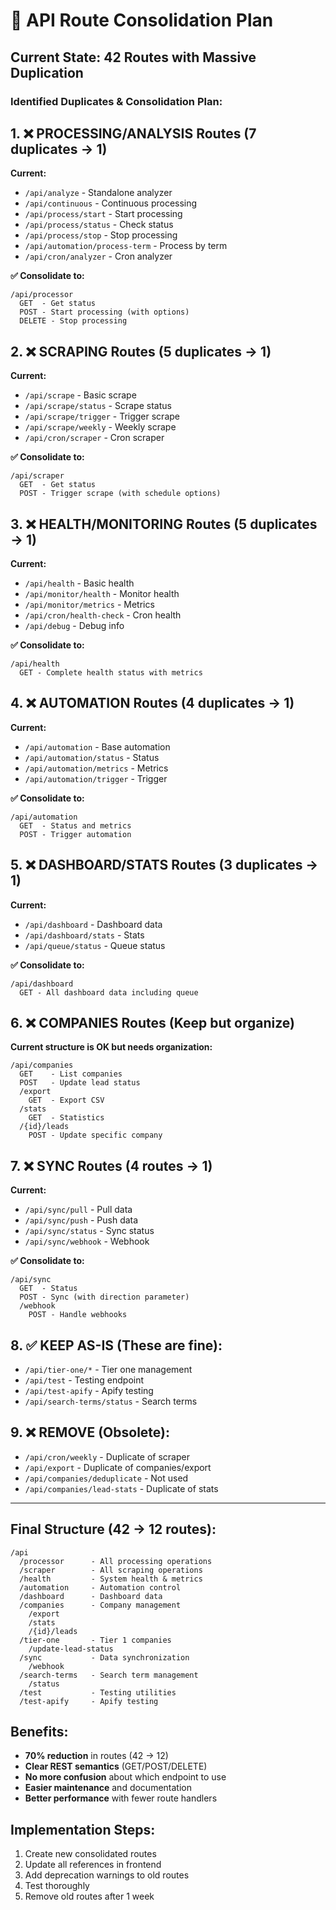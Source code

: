 # 🔧 API Route Consolidation Plan

## Current State: 42 Routes with Massive Duplication

### Identified Duplicates & Consolidation Plan:

## 1. ❌ PROCESSING/ANALYSIS Routes (7 duplicates → 1)
**Current:**
- `/api/analyze` - Standalone analyzer
- `/api/continuous` - Continuous processing
- `/api/process/start` - Start processing
- `/api/process/status` - Check status
- `/api/process/stop` - Stop processing
- `/api/automation/process-term` - Process by term
- `/api/cron/analyzer` - Cron analyzer

**✅ Consolidate to:**
```
/api/processor
  GET  - Get status
  POST - Start processing (with options)
  DELETE - Stop processing
```

## 2. ❌ SCRAPING Routes (5 duplicates → 1)
**Current:**
- `/api/scrape` - Basic scrape
- `/api/scrape/status` - Scrape status
- `/api/scrape/trigger` - Trigger scrape
- `/api/scrape/weekly` - Weekly scrape
- `/api/cron/scraper` - Cron scraper

**✅ Consolidate to:**
```
/api/scraper
  GET  - Get status
  POST - Trigger scrape (with schedule options)
```

## 3. ❌ HEALTH/MONITORING Routes (5 duplicates → 1)
**Current:**
- `/api/health` - Basic health
- `/api/monitor/health` - Monitor health
- `/api/monitor/metrics` - Metrics
- `/api/cron/health-check` - Cron health
- `/api/debug` - Debug info

**✅ Consolidate to:**
```
/api/health
  GET - Complete health status with metrics
```

## 4. ❌ AUTOMATION Routes (4 duplicates → 1)
**Current:**
- `/api/automation` - Base automation
- `/api/automation/status` - Status
- `/api/automation/metrics` - Metrics
- `/api/automation/trigger` - Trigger

**✅ Consolidate to:**
```
/api/automation
  GET  - Status and metrics
  POST - Trigger automation
```

## 5. ❌ DASHBOARD/STATS Routes (3 duplicates → 1)
**Current:**
- `/api/dashboard` - Dashboard data
- `/api/dashboard/stats` - Stats
- `/api/queue/status` - Queue status

**✅ Consolidate to:**
```
/api/dashboard
  GET - All dashboard data including queue
```

## 6. ❌ COMPANIES Routes (Keep but organize)
**Current structure is OK but needs organization:**
```
/api/companies
  GET    - List companies
  POST   - Update lead status
  /export
    GET  - Export CSV
  /stats
    GET  - Statistics
  /{id}/leads
    POST - Update specific company
```

## 7. ❌ SYNC Routes (4 routes → 1)
**Current:**
- `/api/sync/pull` - Pull data
- `/api/sync/push` - Push data
- `/api/sync/status` - Sync status
- `/api/sync/webhook` - Webhook

**✅ Consolidate to:**
```
/api/sync
  GET  - Status
  POST - Sync (with direction parameter)
  /webhook
    POST - Handle webhooks
```

## 8. ✅ KEEP AS-IS (These are fine):
- `/api/tier-one/*` - Tier one management
- `/api/test` - Testing endpoint
- `/api/test-apify` - Apify testing
- `/api/search-terms/status` - Search terms

## 9. ❌ REMOVE (Obsolete):
- `/api/cron/weekly` - Duplicate of scraper
- `/api/export` - Duplicate of companies/export
- `/api/companies/deduplicate` - Not used
- `/api/companies/lead-stats` - Duplicate of stats

---

## Final Structure (42 → 12 routes):

```
/api
  /processor      - All processing operations
  /scraper        - All scraping operations
  /health         - System health & metrics
  /automation     - Automation control
  /dashboard      - Dashboard data
  /companies      - Company management
    /export
    /stats
    /{id}/leads
  /tier-one       - Tier 1 companies
    /update-lead-status
  /sync           - Data synchronization
    /webhook
  /search-terms   - Search term management
    /status
  /test           - Testing utilities
  /test-apify     - Apify testing
```

## Benefits:
- **70% reduction** in routes (42 → 12)
- **Clear REST semantics** (GET/POST/DELETE)
- **No more confusion** about which endpoint to use
- **Easier maintenance** and documentation
- **Better performance** with fewer route handlers

## Implementation Steps:
1. Create new consolidated routes
2. Update all references in frontend
3. Add deprecation warnings to old routes
4. Test thoroughly
5. Remove old routes after 1 week